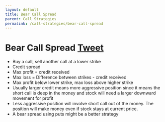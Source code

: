 ```yaml
---
layout: default
title: Bear Call Spread
parent: Call Strategies
permalink: /call-strategies/bear-call-spread
---
```

# Bear Call Spread <a href="https://twitter.com/share?ref_src=twsrc%5Etfw" class="twitter-share-button" data-text="Quick reference guide for Bear Call Spread #optionstrategy via #optionnotes" data-url="http://optionnotes.com/call-strategies/bear-call-spread" data-related="" data-show-count="false">Tweet</a><script async src="https://platform.twitter.com/widgets.js" charset="utf-8"></script>
- Buy a call, sell another call at a lower strike
- Credit spread
- Max profit  = credit received
- Max loss = Difference between strikes - credit received
- Max profit below lower strike, max loss above higher strike
- Usually larger credit means more aggressive position since it means the short call is deep in the money and stock will need a larger downward movement for profit
- Less aggressive position will involve short call out of the money. The position will make money even if stock stays at current price.
- A bear spread using puts might be a better strategy
